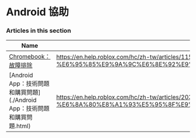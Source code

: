 # Android 協助  
### Articles in this section
Name|URL
-|-
[Chromebook：故障排除](./Chromebook：故障排除.html) |https://en.help.roblox.com/hc/zh-tw/articles/115005743383-Chromebook-%E6%95%85%E9%9A%9C%E6%8E%92%E9%99%A4
[Android App：技術問題和購買問題](./Android App：技術問題和購買問題.html) |https://en.help.roblox.com/hc/zh-tw/articles/203313570-Android-App-%E6%8A%80%E8%A1%93%E5%95%8F%E9%A1%8C%E5%92%8C%E8%B3%BC%E8%B2%B7%E5%95%8F%E9%A1%8C